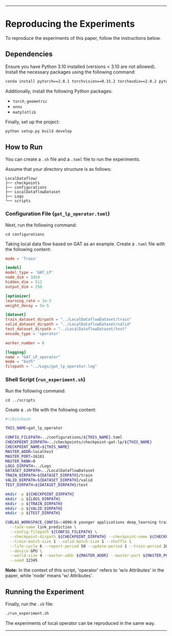 
---

# Reproducing the Experiments

To reproduce the experiments of this paper, follow the instructions below.

## Dependencies

Ensure you have Python 3.10 installed (versions < 3.10 are not allowed). Install the necessary packages using the following command:

```sh
conda install pytorch==2.0.1 torchvision==0.15.2 torchaudio==2.0.2 pytorch-cuda=11.7 -c pytorch -c nvidia
```

Additionally, install the following Python packages:

- `torch_geometric`
- `onnx`
- `matplotlib`

Finally, set up the project:

```sh
python setup.py build develop
```

## How to Run

You can create a `.sh` file and a `.toml` file to run the experiments. 

Assume that your directory structure is as follows:

```
LocalDataflow/
├── checkpoints  
├── configurations  
├── LocalDataflowDataset  
├── Logs  
└── scripts
```
### Configuration File (`gat_lp_operator.toml`)
Next, run the following command:
```
cd configurations
```
Taking local data flow based on GAT as an example. Create a `.toml` file with the following content:

```toml
mode = 'Train'

[model]
model_type = 'GAT_LP'
node_dim = 1024
hidden_dim = 512
output_dim = 256

[optimizer]
learning_rate = 1e-3
weight_decay = 5e-5

[dataset]
train_dataset_dirpath = "../LocalDataflowDataset/train"
valid_dataset_dirpath = "../LocalDataflowDataset/valid"
test_dataset_dirpath = "../LocalDataflowDataset/test"
encode_type = 'operator'

worker_number = 8

[logging]
name = "GAT_LP_operator"
mode = "both"
filepath = "../Logs/gat_lp_operator.log"
```

### Shell Script (`run_experiment.sh`)

Run the following command:
```
cd ../scripts
```
Create a `.sh` file with the following content:

```sh
#!/bin/bash

THIS_NAME=gat_lp_operator

CONFIG_FILEPATH=../configurations/${THIS_NAME}.toml
CHECKPOINT_DIRPATH=../checkpoints/checkpoint-gat-lp/${THIS_NAME}
CHECKPOINT_NAME=${THIS_NAME}
MASTER_ADDR=localhost
MASTER_PORT=16161
MASTER_RANK=0
LOGS_DIRPATH=../Logs
DATASET_DIRPATH=../LocalDataflowDataset
TRAIN_DIRPATH=${DATASET_DIRPATH}/train
VALID_DIRPATH=${DATASET_DIRPATH}/valid
TEST_DIRPATH=${DATASET_DIRPATH}/test

mkdir -p ${CHECKPOINT_DIRPATH}
mkdir -p ${LOGS_DIRPATH}
mkdir -p ${TRAIN_DIRPATH}
mkdir -p ${VALID_DIRPATH}
mkdir -p ${TEST_DIRPATH}

CUBLAS_WORKSPACE_CONFIG=:4096:8 younger applications deep_learning train \
  --task-name link_prediction \
  --config-filepath ${CONFIG_FILEPATH} \
  --checkpoint-dirpath ${CHECKPOINT_DIRPATH} --checkpoint-name ${CHECKPOINT_NAME} --keep-number 200 \
  --train-batch-size 1 --valid-batch-size 1 --shuffle \
  --life-cycle 6 --report-period 50 --update-period 1 --train-period 200 --valid-period 200 \
  --device GPU \
  --world-size 4 --master-addr ${MASTER_ADDR} --master-port ${MASTER_PORT} --master-rank ${MASTER_RANK} \
  --seed 12345
```

**Note:** In the context of this script, 'operator' refers to 'w/o Attributes' in the paper, while 'node' means 'w/ Attributes'.


## Running the Experiment

Finally, run the `.sh` file:

```sh
./run_experiment.sh
```
The experiments of local operator can be reproduced in the same way.

---


